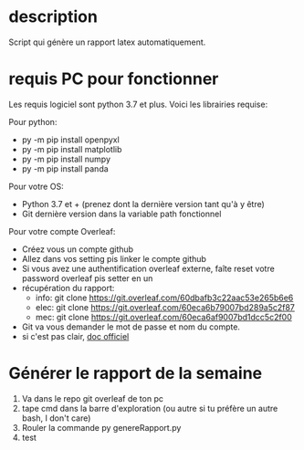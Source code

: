 # description
Script qui génère un rapport latex automatiquement. 


# requis PC pour fonctionner
Les requis logiciel sont python 3.7 et plus. Voici les librairies requise:

Pour python:
 - py -m pip install openpyxl
 - py -m pip install matplotlib
 - py -m pip install numpy
 - py -m pip install panda

Pour votre OS:
 - Python 3.7 et + (prenez dont la dernière version tant qu'à y être)
 - Git dernière version dans la variable path fonctionnel

Pour votre compte Overleaf:
 - Créez vous un compte github
 - Allez dans vos setting pis linker le compte github
 - Si vous avez une authentification overleaf externe, faîte reset votre password overleaf pis setter en un
 - récupération du rapport:
    - info: git clone https://git.overleaf.com/60dbafb3c22aac53e265b6e6
    - elec: git clone https://git.overleaf.com/60eca6b79007bd289a5c2f87
    - mec: git clone https://git.overleaf.com/60eca6af9007bd1dcc5c2f00
 - Git va vous demander le mot de passe et nom du compte.
 - si c'est pas clair, [doc officiel](https://www.overleaf.com/learn/how-to/How_do_I_connect_an_Overleaf_project_with_a_repo_on_GitHub,_GitLab_or_BitBucket%3F)



# Générer le rapport de la semaine
1. Va dans le repo git overleaf de ton pc
2. tape cmd dans la barre d'exploration (ou autre si tu préfère un autre bash, I don't care)
3. Rouler la commande py genereRapport.py
4. test

